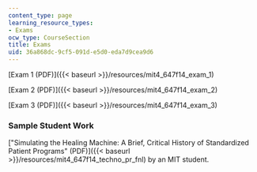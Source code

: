 ```yaml
---
content_type: page
learning_resource_types:
- Exams
ocw_type: CourseSection
title: Exams
uid: 36a868dc-9cf5-091d-e5d0-eda7d9cea9d6
---
```


[Exam 1 (PDF)]({{< baseurl >}}/resources/mit4_647f14_exam_1)

[Exam 2 (PDF)]({{< baseurl >}}/resources/mit4_647f14_exam_2)

[Exam 3 (PDF)]({{< baseurl >}}/resources/mit4_647f14_exam_3)

### Sample Student Work

["Simulating the Healing Machine: A Brief, Critical History of Standardized Patient Programs" (PDF)]({{< baseurl >}}/resources/mit4_647f14_techno_pr_fnl) by an MIT student.